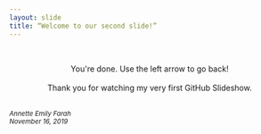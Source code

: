 ```yaml
---
layout: slide
title: “Welcome to our second slide!”
---
```


<br>
<p style="text-align:center;">You're done. Use the left arrow to go back!<br><br>
Thank you for watching my very first GitHub Slideshow.</p><br>

<footer><small><em>Annette Emily Farah<br>
    November 16, 2019</em></small></footer>
